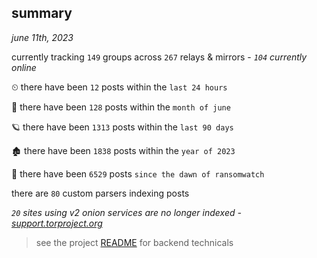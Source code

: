 
## summary
_june 11th, 2023_

currently tracking `149` groups across `267` relays & mirrors - _`104` currently online_

⏲ there have been `12` posts within the `last 24 hours`

🦈 there have been `128` posts within the `month of june`

🪐 there have been `1313` posts within the `last 90 days`

🏚 there have been `1838` posts within the `year of 2023`

🦕 there have been `6529` posts `since the dawn of ransomwatch`

there are `80` custom parsers indexing posts

_`20` sites using v2 onion services are no longer indexed - [support.torproject.org](https://support.torproject.org/onionservices/v2-deprecation/)_

> see the project [README](https://github.com/joshhighet/ransomwatch#ransomwatch--) for backend technicals
